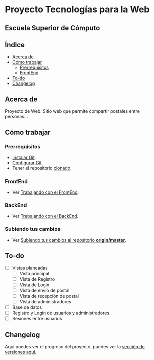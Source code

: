 # Proyecto Tecnologías para la Web
## Escuela Superior de Cómputo

## Índice
- [Acerca de](#acerca-de)
- [Cómo trabajar](#cómo-trabajar)
    - [Prerrequisitos](#prerrequisitos)
    - [FrontEnd](#frontend)
- [To-do](#to-do)
- [Changelog](#changelog)

## Acerca de
Proyecto de Web. Sitio web que permite compartir postales entre personas...

## Cómo trabajar
### Prerrequisitos
- [Instalar Git](docs/GIT_GUIDE.md#instalación).
- [Configurar Git](docs/GIT_GUIDE.md#configuración-inicial).
- Tener el repositorio [clonado](docs/GIT_GUIDE.md#clonando-el-repositorio).
### FrontEnd
- Ver [Trabajando con el FrontEnd](docs/FRONTEND.md).
### BackEnd
- Ver [Trabajando con el BackEnd](docs/BACKEND.md).
### Subiendo tus cambios
- Ver [Subiendo tus cambios al repositorio **origin/master**](docs/GIT_GUIDE.md#subiendo-tus-commits-al-repositorio).

## To-do
- [ ] Vistas planeadas
    - [ ] Vista principal
    - [ ] Vista de Registro
    - [ ] Vista de Login
    - [ ] Vista de envío de postal
    - [ ] Vista de recepción de postal
    - [ ] Vista de administradores 
- [ ] Base de datos
- [ ] Registro y Login de usuarios y administradores
- [ ] Sesiones entre usuarios

## Changelog
Aquí puedes ver el progreso del proyecto, puedes ver la [sección de versiones aquí](CHANGELOG.md).